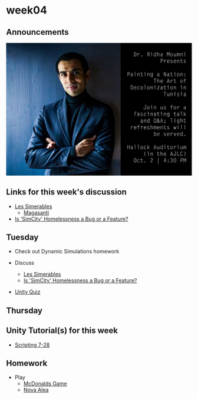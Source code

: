 # week04

## Announcements

![Painting a Nation event invite](moumni.jpg)

## Links for this week's discussion

+ [Les Simerables](https://www.jacobinmag.com/2014/10/les-simerables/)
	+ [Magasanti](https://www.youtube.com/watch?v=NTJQTc-TqpU)
+ [Is 'SimCity' Homelessness a Bug or a Feature?](https://motherboard.vice.com/en_us/article/qkvnvm/is-simcity-homelessness-a-bug-or-a-feature)

## Tuesday

+ Check out Dynamic Simulations homework

+ Discuss
	+ [Les Simerables](https://www.jacobinmag.com/2014/10/les-simerables/)
	+ [Is 'SimCity' Homelessness a Bug or a Feature?](https://motherboard.vice.com/en_us/article/qkvnvm/is-simcity-homelessness-a-bug-or-a-feature)

+ [Unity Quiz](quiz.md)

## Thursday



## Unity Tutorial(s) for this week
+ [Scripting 7-28](https://unity3d.com/learn/tutorials/s/scripting)

## Homework

+ Play
	+ [McDonalds Game](http://www.mcvideogame.com/)
	+ [Nova Alea](http://molleindustria.org/nova-alea/)
